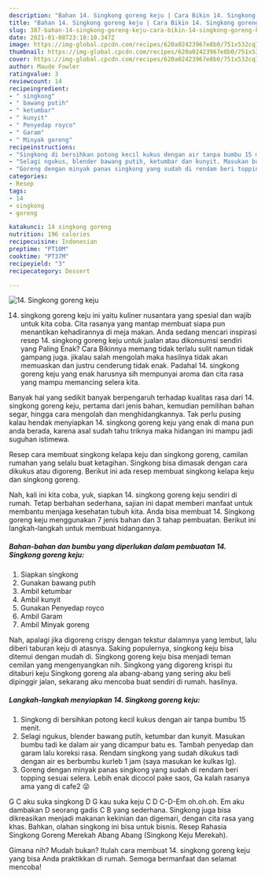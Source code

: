 ```yaml
---
description: "Bahan 14. Singkong goreng keju | Cara Bikin 14. Singkong goreng keju Yang Sedap"
title: "Bahan 14. Singkong goreng keju | Cara Bikin 14. Singkong goreng keju Yang Sedap"
slug: 387-bahan-14-singkong-goreng-keju-cara-bikin-14-singkong-goreng-keju-yang-sedap
date: 2021-01-08T23:18:10.347Z
image: https://img-global.cpcdn.com/recipes/620a02423967e8b0/751x532cq70/14-singkong-goreng-keju-foto-resep-utama.jpg
thumbnail: https://img-global.cpcdn.com/recipes/620a02423967e8b0/751x532cq70/14-singkong-goreng-keju-foto-resep-utama.jpg
cover: https://img-global.cpcdn.com/recipes/620a02423967e8b0/751x532cq70/14-singkong-goreng-keju-foto-resep-utama.jpg
author: Maude Fowler
ratingvalue: 3
reviewcount: 14
recipeingredient:
- " singkong"
- " bawang putih"
- " ketumbar"
- " kunyit"
- " Penyedap royco"
- " Garam"
- " Minyak goreng"
recipeinstructions:
- "Singkong di bersihkan potong kecil kukus dengan air tanpa bumbu 15 menit."
- "Selagi ngukus, blender bawang putih, ketumbar dan kunyit. Masukan bumbu tadi ke dalam air yang dicampur batu es. Tambah penyedap dan garam lalu koreksi rasa. Rendam singkong yang sudah dikukus tadi dengan air es berbumbu kurleb 1 jam (saya masukan ke kulkas lg)."
- "Goreng dengan minyak panas singkong yang sudah di rendam beri topping sesuai selera. Lebih enak dicocol pake saos, Ga kalah rasanya ama yang di cafe2 😜"
categories:
- Resep
tags:
- 14
- singkong
- goreng

katakunci: 14 singkong goreng 
nutrition: 196 calories
recipecuisine: Indonesian
preptime: "PT10M"
cooktime: "PT37M"
recipeyield: "3"
recipecategory: Dessert

---
```



![14. Singkong goreng keju](https://img-global.cpcdn.com/recipes/620a02423967e8b0/751x532cq70/14-singkong-goreng-keju-foto-resep-utama.jpg)


14. singkong goreng keju ini yaitu kuliner nusantara yang spesial dan wajib untuk kita coba. Cita rasanya yang mantap membuat siapa pun menantikan kehadirannya di meja makan.
Anda sedang mencari inspirasi resep 14. singkong goreng keju untuk jualan atau dikonsumsi sendiri yang Paling Enak? Cara Bikinnya memang tidak terlalu sulit namun tidak gampang juga. jikalau salah mengolah maka hasilnya tidak akan memuaskan dan justru cenderung tidak enak. Padahal 14. singkong goreng keju yang enak harusnya sih mempunyai aroma dan cita rasa yang mampu memancing selera kita.

Banyak hal yang sedikit banyak berpengaruh terhadap kualitas rasa dari 14. singkong goreng keju, pertama dari jenis bahan, kemudian pemilihan bahan segar, hingga cara mengolah dan menghidangkannya. Tak perlu pusing kalau hendak menyiapkan 14. singkong goreng keju yang enak di mana pun anda berada, karena asal sudah tahu triknya maka hidangan ini mampu jadi suguhan istimewa.

Resep cara membuat singkong kelapa keju dan singkong goreng, camilan rumahan yang selalu buat ketagihan. Singkong bisa dimasak dengan cara dikukus atau digoreng. Berikut ini ada resep membuat singkong kelapa keju dan singkong goreng.


Nah, kali ini kita coba, yuk, siapkan 14. singkong goreng keju sendiri di rumah. Tetap berbahan sederhana, sajian ini dapat memberi manfaat untuk membantu menjaga kesehatan tubuh kita. Anda bisa membuat 14. Singkong goreng keju menggunakan 7 jenis bahan dan 3 tahap pembuatan. Berikut ini langkah-langkah untuk membuat hidangannya.

<!--inarticleads1-->

##### Bahan-bahan dan bumbu yang diperlukan dalam pembuatan 14. Singkong goreng keju:

1. Siapkan  singkong
1. Gunakan  bawang putih
1. Ambil  ketumbar
1. Ambil  kunyit
1. Gunakan  Penyedap royco
1. Ambil  Garam
1. Ambil  Minyak goreng


Nah, apalagi jika digoreng crispy dengan tekstur dalamnya yang lembut, lalu diberi taburan keju di atasnya. Saking populernya, singkong keju bisa ditemui dengan mudah di. Singkong goreng keju bisa menjadi teman cemilan yang mengenyangkan nih. Singkong yang digoreng krispi itu ditaburi keju Singkong goreng ala abang-abang yang sering aku beli dipinggir jalan, sekarang aku mencoba buat sendiri di rumah. hasilnya. 

<!--inarticleads2-->

##### Langkah-langkah menyiapkan 14. Singkong goreng keju:

1. Singkong di bersihkan potong kecil kukus dengan air tanpa bumbu 15 menit.
1. Selagi ngukus, blender bawang putih, ketumbar dan kunyit. Masukan bumbu tadi ke dalam air yang dicampur batu es. Tambah penyedap dan garam lalu koreksi rasa. Rendam singkong yang sudah dikukus tadi dengan air es berbumbu kurleb 1 jam (saya masukan ke kulkas lg).
1. Goreng dengan minyak panas singkong yang sudah di rendam beri topping sesuai selera. Lebih enak dicocol pake saos, Ga kalah rasanya ama yang di cafe2 😜


G C aku suka singkong D G kau suka keju C D C-D-Em oh.oh.oh. Em aku dambakan D seorang gadis C B yang sederhana. Singkong juga bisa dikreasikan menjadi makanan kekinian dan digemari, dengan cita rasa yang khas. Bahkan, olahan singkong ini bisa untuk bisnis. Resep Rahasia Singkong Goreng Merekah Abang Abang (Singkong Keju Merekah). 

Gimana nih? Mudah bukan? Itulah cara membuat 14. singkong goreng keju yang bisa Anda praktikkan di rumah. Semoga bermanfaat dan selamat mencoba!
